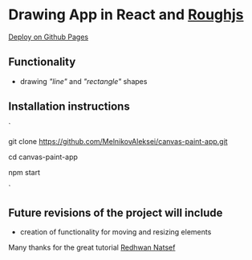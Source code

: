 # Drawing App in React and [Roughjs](https://roughjs.com/)

[Deploy on Github Pages](https://melnikovaleksei.github.io/canvas-paint-app/)

## Functionality

* drawing *"line"* and *"rectangle"* shapes

## Installation instructions

`

git clone https://github.com/MelnikovAleksei/canvas-paint-app.git 

cd canvas-paint-app 

npm start 

`

## Future revisions of the project will include

* creation of functionality for moving and resizing elements

Many thanks for the great tutorial [Redhwan Natsef](https://github.com/redhwannacef) 
